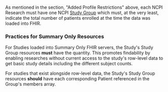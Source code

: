 As mentioned in the section, "Added Profile Restrictions" above, each NCPI Research must have one NCPI [Study Group](StructureDefinition-study-group.html) which must, at the very least, indicate the total number of patients enrolled at the time the data was loaded into FHIR. 

### Practices for Summary Only Resources
For Studies loaded into Summary Only FHIR servers, the Study's Study Group resources **must** have the quantity. This promotes findability by enabling researches without current access to the study's row-level data to get basic study details including the different subject counts. 

For studies that exist alongside row-level data, the Study's Study Group resources **should** have each corresponding Patient referenced in the Group's members array. 